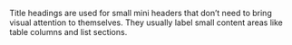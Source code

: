 Title headings are used for small mini headers that don&rsquo;t need to bring
visual attention to themselves. They usually label small content areas like
table columns and list sections.
